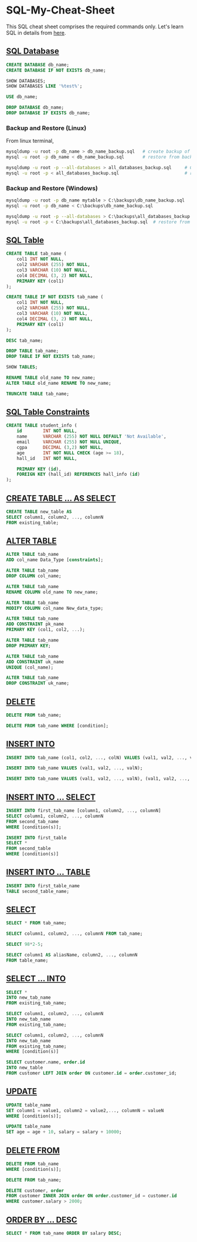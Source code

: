 # SQL-My-Cheat-Sheet

This SQL cheat sheet comprises the required commands only. Let's learn SQL in details from [here](https://www.tutorialspoint.com/sql/index.htm).

## [SQL Database]()

```sql
CREATE DATABASE db_name;
CREATE DATABASE IF NOT EXISTS db_name;
```

```sql
SHOW DATABASES;
SHOW DATABASES LIKE '%test%';
```

```sql    
USE db_name;
```

```sql
DROP DATABASE db_name; 
DROP DATABASE IF EXISTS db_name;
```

### Backup and Restore (Linux)
From linux terminal,
```bash
mysqldump -u root -p db_name > db_name_backup.sql   # create backup of a DB
mysql -u root -p db_name < db_name_backup.sql       # restore from backup
```

```bash
mysqldump -u root -p --all-databases > all_databases_backup.sql     # Create backup of all databases
mysql -u root -p < all_databases_backup.sql                         # restore all databases
```
### Backup and Restore (Windows) 

```bash
mysqldump -u root -p db_name mytable > C:\backups\db_name_backup.sql    # create backup of a DB
mysql -u root -p db_name < C:\backups\db_name_backup.sql                # restore from backup
```

```bash
mysqldump -u root -p --all-databases > C:\backups\all_databases_backup.sql  # create backup of all databases
mysql -u root -p < C:\backups\all_databases_backup.sql  # restore from backup
```

## [SQL Table]()

```sql
CREATE TABLE tab_name (
    col1 INT NOT NULL,
    col2 VARCHAR (255) NOT NULL,
    col3 VARCHAR (10) NOT NULL,
    col4 DECIMAL (3, 2) NOT NULL,
    PRIMARY KEY (col1)
);

CREATE TABLE IF NOT EXISTS tab_name (
    col1 INT NOT NULL,
    col2 VARCHAR (255) NOT NULL,
    col3 VARCHAR (10) NOT NULL,
    col4 DECIMAL (3, 2) NOT NULL,
    PRIMARY KEY (col1)
);
```

```sql
DESC tab_name;
```

```sql
DROP TABLE tab_name;
DROP TABLE IF NOT EXISTS tab_name;
```

```sql
SHOW TABLES;
```

```sql
RENAME TABLE old_name TO new_name;
ALTER TABLE old_name RENAME TO new_name;
```

```sql
TRUNCATE TABLE tab_name;
```

## [SQL Table Constraints]()

```sql
CREATE TABLE student_info (
    id        INT NOT NULL,
    name      VARCHAR (255) NOT NULL DEFAULT 'Not Available',
    email     VARCHAR (255) NOT NULL UNIQUE,
    cgpa      DECIMAL (3,2) NOT NULL,
    age       INT NOT NULL CHECK (age >= 18),
    hall_id   INT NOT NULL,

    PRIMARY KEY (id),
    FOREIGN KEY (hall_id) REFERENCES hall_info (id)
);
```

## [CREATE TABLE ... AS SELECT]()

```sql
CREATE TABLE new_table AS
SELECT column1, column2, ..., columnN
FROM existing_table;
```

## [ALTER TABLE]()

```sql
ALTER TABLE tab_name
ADD col_name Data_Type [constraints];
```

```sql
ALTER TABLE tab_name
DROP COLUMN col_name;
```

```sql
ALTER TABLE tab_name
RENAME COLUMN old_name TO new_name;
```

```sql
ALTER TABLE tab_name
MODIFY COLUMN col_name New_data_type;
```

```sql
ALTER TABLE tab_name
ADD CONSTRAINT pk_name
PRIMARY KEY (col1, col2, ...);
```

```sql
ALTER TABLE tab_name
DROP PRIMARY KEY;
```

```sql
ALTER TABLE tab_name
ADD CONSTRAINT uk_name
UNIQUE (col_name);
```    

```sql
ALTER TABLE tab_name 
DROP CONSTRAINT uk_name;
```

## [DELETE]()

```sql
DELETE FROM tab_name;
```

```sql
DELETE FROM tab_name WHERE [condition];
```

## [INSERT INTO]()

```sql
INSERT INTO tab_name (col1, col2, ..., colN) VALUES (val1, val2, ..., valN);
```

```sql
INSERT INTO tab_name VALUES (val1, val2, ..., valN);
```

```sql
INSERT INTO tab_name VALUES (val1, val2, ..., valN), (val1, val2, ..., valN), ..., (val1, val2, ..., valN);
```

## [INSERT INTO ... SELECT]()

```sql
INSERT INTO first_tab_name [column1, column2, ..., columnN]
SELECT column1, column2, ..., columnN
FROM second_tab_name
WHERE [condition(s)];
```

```sql
INSERT INTO first_table
SELECT *
FROM second_table
WHERE [condition(s)]
```

## [INSERT INTO ... TABLE]()

```sql
INSERT INTO first_table_name
TABLE second_table_name;
```

## [SELECT]()

```sql
SELECT * FROM tab_name;
```

```sql
SELECT column1, column2, ..., columnN FROM tab_name;
```

```sql
SELECT 98*2-5;
```

```sql
SELECT column1 AS aliasName, column2, ..., columnN
FROM table_name;
```

## [SELECT ... INTO]()

```sql
SELECT *
INTO new_tab_name
FROM existing_tab_name;
```

```sql
SELECT column1, column2, ..., columnN
INTO new_tab_name
FROM existing_tab_name;
```

```sql
SELECT column1, column2, ..., columnN
INTO new_tab_name
FROM existing_tab_name;
WHERE [condition(s)]
```

```sql
SELECT customer.name, order.id
INTO new_table
FROM customer LEFT JOIN order ON customer.id = order.customer_id;
```

## [UPDATE]()

```sql
UPDATE table_name
SET column1 = value1, column2 = value2,..., columnN = valueN
WHERE [condition(s)];
```

```sql
UPDATE table_name
SET age = age + 10, salary = salary + 10000;
```

## [DELETE FROM]()

```sql
DELETE FROM tab_name
WHERE [condition(s)];
```
```sql
DELETE FROM tab_name;
```
```sql
DELETE customer, order
FROM customer INNER JOIN order ON order.customer_id = customer.id
WHERE customer.salary > 2000;
```

## [ORDER BY ... DESC]()

```sql
SELECT * FROM tab_name ORDER BY salary DESC;
```